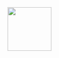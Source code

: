 <div id="header" align="center">
  <img src="https://media.giphy.com/media/v1.Y2lkPTc5MGI3NjExdjZjM3phOGFlOTB3OWs2ZHN4MWtnaDQ4d3drbG03b2o3dmtmaWRxbSZlcD12MV9pbnRlcm5hbF9naWZfYnlfaWQmY3Q9Zw/HscDLzkO8EOTmgkhQP/giphy.gif" width="100"/>
</div>
